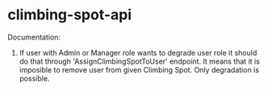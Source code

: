 # climbing-spot-api

Documentation:
  1. If user with Admin or Manager role wants to degrade user role it should do that through 'AssignClimbingSpotToUser' endpoint. It means that it is imposible to remove user from given Climbing Spot. Only degradation is possible.   
